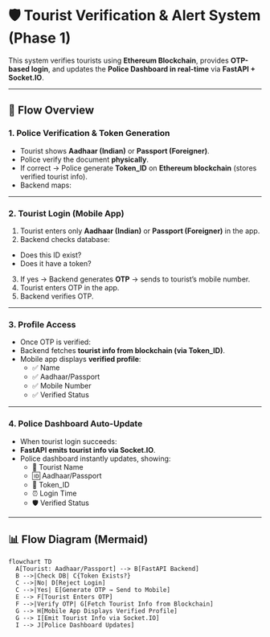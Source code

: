 # 🛡️ Tourist Verification & Alert System (Phase 1)

This system verifies tourists using **Ethereum Blockchain**, provides **OTP-based login**, and updates the **Police Dashboard in real-time** via **FastAPI + Socket.IO**.

---

## 🚀 Flow Overview

### 1. Police Verification & Token Generation
- Tourist shows **Aadhaar (Indian)** or **Passport (Foreigner)**.  
- Police verify the document **physically**.  
- If correct → Police generate **Token_ID** on **Ethereum blockchain** (stores verified tourist info).  
- Backend maps:  
---

### 2. Tourist Login (Mobile App)
1. Tourist enters only **Aadhaar (Indian)** or **Passport (Foreigner)** in the app.  
2. Backend checks database:  
 - Does this ID exist?  
 - Does it have a token?  
3. If yes → Backend generates **OTP** → sends to tourist’s mobile number.  
4. Tourist enters OTP in the app.  
5. Backend verifies OTP.  

---

### 3. Profile Access
- Once OTP is verified:  
- Backend fetches **tourist info from blockchain (via Token_ID)**.  
- Mobile app displays **verified profile**:  
  - ✅ Name  
  - ✅ Aadhaar/Passport  
  - ✅ Mobile Number  
  - ✅ Verified Status  

---

### 4. Police Dashboard Auto-Update
- When tourist login succeeds:  
- **FastAPI emits tourist info via Socket.IO**.  
- Police dashboard instantly updates, showing:  
  - 👤 Tourist Name  
  - 🆔 Aadhaar/Passport  
  - 🔑 Token_ID  
  - ⏰ Login Time  
  - 🛡 Verified Status  

---

## 📊 Flow Diagram (Mermaid)

```mermaid
flowchart TD
  A[Tourist: Aadhaar/Passport] --> B[FastAPI Backend]
  B -->|Check DB| C{Token Exists?}
  C -->|No| D[Reject Login]
  C -->|Yes| E[Generate OTP → Send to Mobile]
  E --> F[Tourist Enters OTP]
  F -->|Verify OTP| G[Fetch Tourist Info from Blockchain]
  G --> H[Mobile App Displays Verified Profile]
  G --> I[Emit Tourist Info via Socket.IO]
  I --> J[Police Dashboard Updates]
